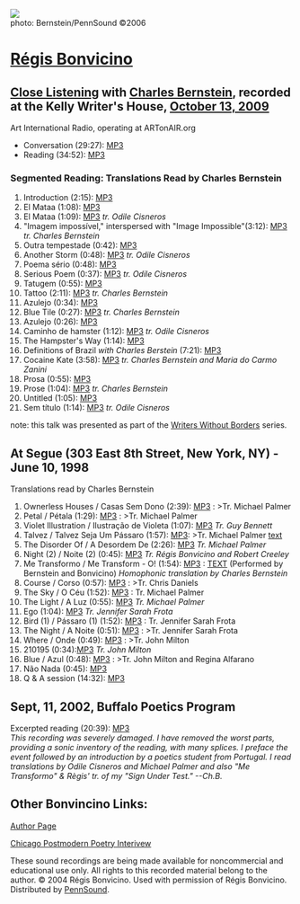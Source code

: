 ![](http://writing.upenn.edu/pennsound/x/images/portraits/Bonvicino-Regis_Ch-Bernstein_6-29-06.jpg)  
photo: Bernstein/PennSound ©2006

[Régis Bonvicino](http://regisbonvicino.com.br/)
================================================

[Close Listening](http://writing.upenn.edu/pennsound/x/Close-Listening.php) with [Charles Bernstein](http://writing.upenn.edu/pennsound/x/Bernstein.html), recorded at the Kelly Writer's House, [October 13, 2009](http://writing.upenn.edu/wh/calendar/1009.php#13)
---------------------------------------------------------------------------------------------------------------------------------------------------------------------------------------------------------------------------------------------------------------------

Art International Radio, operating at ARTonAIR.org

-   Conversation (29:27): [MP3](http://media.sas.upenn.edu/pennsound/authors/Bonvicino/Close-Listening/Bonvicino-Regis_Close-Listening_conversation_10-13-09.mp3)
-   Reading (34:52): [MP3](http://media.sas.upenn.edu/pennsound/authors/Bonvicino/Close-Listening/Bonvicino-Regis_Complete-Reading_Close-Listening_10-13-09.mp3)

### Segmented Reading: Translations Read by Charles Bernstein

1.  Introduction (2:15): [MP3](http://media.sas.upenn.edu/pennsound/authors/Bonvicino/Close-Listening/Bonvicino-Regis_01_Introduction_Close-Listening_10-13-09.mp3)
2.  El Mataa (1:08): [MP3](http://media.sas.upenn.edu/pennsound/authors/Bonvicino/Close-Listening/Bonvicino-Regis_02_El-Mataa_Close-Listening_10-13-09.mp3)
3.  El Mataa (1:09): [MP3](http://media.sas.upenn.edu/pennsound/authors/Bonvicino/Close-Listening/Bonvicino-Regis_03_El-Mataa-Trans_Close-Listening_10-13-09.mp3) *tr. Odile Cisneros*
4.  "Imagem impossível," interspersed with "Image Impossible"(3:12): [MP3](http://media.sas.upenn.edu/pennsound/authors/Bonvicino/Close-Listening/Bonvicino-Regis_04_Imagem-impossivel_Close-Listening_10-13-09.mp3) *tr. Charles Bernstein*
5.  Outra tempestade (0:42): [MP3](http://media.sas.upenn.edu/pennsound/authors/Bonvicino/Close-Listening/Bonvicino-Regis_05_Outra-tempestade_Close-Listening_10-13-09.mp3)
6.  Another Storm (0:48): [MP3](http://media.sas.upenn.edu/pennsound/authors/Bonvicino/Close-Listening/Bonvicino-Regis_06_Another-Storm_Close-Listening_10-13-09.mp3) *tr. Odile Cisneros*
7.  Poema sério (0:48): [MP3](http://media.sas.upenn.edu/pennsound/authors/Bonvicino/Close-Listening/Bonvicino-Regis_07_Poema-Serio_Close-Listening_10-13-09.mp3)
8.  Serious Poem (0:37): [MP3](http://media.sas.upenn.edu/pennsound/authors/Bonvicino/Close-Listening/Bonvicino-Regis_08_Serious-Poem_Close-Listening_10-13-09.mp3) *tr. Odile Cisneros*
9.  Tatugem (0:55): [MP3](http://media.sas.upenn.edu/pennsound/authors/Bonvicino/Close-Listening/Bonvicino-Regis_09_Tatuagem_Close-Listening_10-13-09.mp3)
10. Tattoo (2:11): [MP3](http://media.sas.upenn.edu/pennsound/authors/Bonvicino/Close-Listening/Bonvicino-Regis_10_Tattoo_Close-Listening_10-13-09.mp3) *tr. Charles Bernstein*
11. Azulejo (0:34): [MP3](http://media.sas.upenn.edu/pennsound/authors/Bonvicino/Close-Listening/Bonvicino-Regis_11_Azulejo_Close-Listening_10-13-09.mp3)
12. Blue Tile (0:27): [MP3](http://media.sas.upenn.edu/pennsound/authors/Bonvicino/Close-Listening/Bonvicino-Regis_12_Blue-Tile_Close-Listening_10-13-09.mp3) *tr. Charles Bernstein*
13. Azulejo (0:26): [MP3](http://media.sas.upenn.edu/pennsound/authors/Bonvicino/Close-Listening/Bonvicino-Regis_13_Azulejo_Close-Listening_10-13-09.mp3)
14. Caminho de hamster (1:12): [MP3](http://media.sas.upenn.edu/pennsound/authors/Bonvicino/Close-Listening/Bonvicino-Regis_14_Caminho-de-hamster_Close-Listening_10-13-09.mp3) *tr. Odile Cisneros*
15. The Hampster's Way (1:14): [MP3](http://media.sas.upenn.edu/pennsound/authors/Bonvicino/Close-Listening/Bonvicino-Regis_15_The-Hampsters-Way_Close-Listening_10-13-09.mp3)
16. Definitions of Brazil *with Charles Berstein* (7:21): [MP3](http://media.sas.upenn.edu/pennsound/authors/Bonvicino/Close-Listening/Bonvicino-Regis_16_Definitions-of-Brazil_Close-Listening_10-13-09.mp3)
17. Cocaine Kate (3:58): [MP3](http://media.sas.upenn.edu/pennsound/authors/Bonvicino/Close-Listening/Bonvicino-Regis_17_Cocaine-Kate_Close-Listening_10-13-09.mp3) *tr. Charles Bernstein and Maria do Carmo Zanini*
18. Prosa (0:55): [MP3](http://media.sas.upenn.edu/pennsound/authors/Bonvicino/Close-Listening/Bonvicino-Regis_18_Prosa_Close-Listening_10-13-09.mp3)
19. Prose (1:04): [MP3](http://media.sas.upenn.edu/pennsound/authors/Bonvicino/Close-Listening/Bonvicino-Regis_19_Prose_Close-Listening_10-13-09.mp3) *tr. Charles Bernstein*
20. Untitled (1:05): [MP3](http://media.sas.upenn.edu/pennsound/authors/Bonvicino/Close-Listening/Bonvicino-Regis_20_Untitled_Close-Listening_10-13-09.mp3)
21. Sem título (1:14): [MP3](http://media.sas.upenn.edu/pennsound/authors/Bonvicino/Close-Listening/Bonvicino-Regis_21_Sem-titulo_Close-Listening_10-13-09.mp3) *tr. Odile Cisneros*

note: this talk was presented as part of the [Writers Without Borders](Writers-Without-Borders.php) series.

At Segue (303 East 8th Street, New York, NY) - June 10, 1998
------------------------------------------------------------

Translations read by Charles Bernstein

1.  Ownerless Houses / Casas Sem Dono (2:39): [MP3](http://media.sas.upenn.edu/pennsound/authors/Bonvicino/Bonvicino-Regis_01_Ownerless-Houses_Segue_NY_6-10-98.mp3) : &gt;Tr. Michael Palmer
2.  Petal / Pétala (1:29): [MP3](http://media.sas.upenn.edu/pennsound/authors/Bonvicino/Bonvicino-Regis_02_Petal_Segue_NY_6-10-98.mp3) : &gt;Tr. Michael Palmer
3.  Violet Illustration / Ilustração de Violeta (1:07): [MP3](http://media.sas.upenn.edu/pennsound/authors/Bonvicino/Bonvicino-Regis_03_Violet-Illustration_Segue_NY_6-10-98.mp3) *Tr. Guy Bennett*
4.  Talvez / Talvez Seja Um Pássaro (1:57): [MP3](http://media.sas.upenn.edu/pennsound/authors/Bonvicino/Bonvicino-Regis_04_Talvez_Segue_NY_6-10-98.mp3): &gt;Tr. Michael Palmer [text](http://www2.tvcultura.com.br/musikaos/15/poesia-regisbonvicino.htm)
5.  The Disorder Of / A Desordem De (2:26): [MP3](http://media.sas.upenn.edu/pennsound/authors/Bonvicino/Bonvicino-Regis_05_Disorder-Of_Segue_NY_6-10-98.mp3) *Tr. Michael Palmer*
6.  Night (2) / Noite (2) (0:45): [MP3](http://media.sas.upenn.edu/pennsound/authors/Bonvicino/Bonvicino-Regis_06_Night-2_Segue_NY_6-10-98.mp3) *Tr. Régis Bonvicino and Robert Creeley*
7.  Me Transformo / Me Transform - O! (1:54): [MP3](http://media.sas.upenn.edu/pennsound/authors/Bonvicino/Bonvicino-Regis_07_Me-Transformo_Segue_NY_6-10-98.mp3) : [TEXT](http://epc.buffalo.edu/authors/bernstein/translation/me_transformo.html)
    (Performed by Bernstein and Bonvicino) *Homophonic translation by Charles Bernstein*
8.  Course / Corso (0:57): [MP3](http://media.sas.upenn.edu/pennsound/authors/Bonvicino/Bonvicino-Regis_08_Course_Segue_NY_6-10-98.mp3) : &gt;Tr. Chris Daniels
9.  The Sky / O Céu (1:52): [MP3](http://media.sas.upenn.edu/pennsound/authors/Bonvicino/Bonvicino-Regis_09_Sky_Segue_NY_6-10-98.mp3) : Tr. Michael Palmer
10. The Light / A Luz (0:55): [MP3](http://media.sas.upenn.edu/pennsound/authors/Bonvicino/Bonvicino-Regis_10_Light_Segue_NY_6-10-98.mp3) *Tr. Michael Palmer*
11. Ego (1:04): [MP3](http://media.sas.upenn.edu/pennsound/authors/Bonvicino/Bonvicino-Regis_11_Ego_Segue_NY_6-10-98.mp3) *Tr. Jennifer Sarah Frota*
12. Bird (1) / Pássaro (1) (1:52): [MP3](http://media.sas.upenn.edu/pennsound/authors/Bonvicino/Bonvicino-Regis_12_Bird-1_Segue_NY_6-10-98.mp3) : Tr. Jennifer Sarah Frota
13. The Night / A Noite (0:51): [MP3](http://media.sas.upenn.edu/pennsound/authors/Bonvicino/Bonvicino-Regis_13_Night_Segue_NY_6-10-98.mp3) : &gt;Tr. Jennifer Sarah Frota
14. Where / Onde (0:49): [MP3](http://media.sas.upenn.edu/pennsound/authors/Bonvicino/Bonvicino-Regis_14_Where_Segue_NY_6-10-98.mp3) : &gt;Tr. John Milton
15. 210195 (0:34):[MP3](http://media.sas.upenn.edu/pennsound/authors/Bonvicino/Bonvicino-Regis_15_210195_Segue_NY_6-10-98.mp3) *Tr. John Milton*
16. Blue / Azul (0:48): [MP3](http://media.sas.upenn.edu/pennsound/authors/Bonvicino/Bonvicino-Regis_16_Blue_Segue_NY_6-10-98.mp3) : &gt;Tr. John Milton and Regina Alfarano
17. Não Nada (0:45): [MP3](http://media.sas.upenn.edu/pennsound/authors/Bonvicino/Bonvicino-Regis_17_Nao-Nada_Segue_NY_6-10-98.mp3)
18. Q & A session (14:32): [MP3](http://media.sas.upenn.edu/pennsound/authors/Bonvicino/Bonvicino-Regis_18_Q&A_Segue_NY_6-10-98.mp3)

Sept, 11, 2002, Buffalo Poetics Program
---------------------------------------

Excerpted reading (20:39): [MP3](https://media.sas.upenn.edu/pennsound/authors/Bonvicino/Damaged-Files/Bonvincino_Regis_Buffalo_salvaged_9-11-02.mp3)  
*This recording was severely damaged. I have removed the worst parts, providing a sonic inventory of the reading, with many splices. I preface the event followed by an introduction by a poetics student from Portugal. I read translations by Odile Cisneros and Michael Palmer and also "Me Transformo" & Règis' tr. of my "Sign Under Test." --Ch.B.*  

Other Bonvincino Links:
-----------------------

[Author Page](http://regisbonvicino.com.br/)

[Chicago Postmodern Poetry Interivew](http://web.archive.org/web/20080616140738re_/www.chicagopostmodernpoetry.com/regisb.htm)

These sound recordings are being made available for noncommercial and educational
use only. All rights to this recorded material belong to the author. © 2004 Régis
Bonvicino. Used with permission of Régis Bonvicino. Distributed by [PennSound](../index.html).
